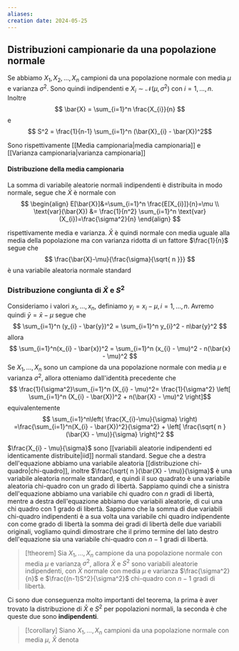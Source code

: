 ```yaml
---
aliases: 
creation date: 2024-05-25
---
```


## Distribuzioni campionarie da una popolazione normale
Se abbiamo $X_{1},X_{2},\dots,X_{n}$ campioni da una popolazione normale con media $\mu$ e varianza $\sigma^2$. Sono quindi indipendenti e $X_{i} \sim \mathcal{N}(\mu,\sigma^2)$ con $i = 1,\dots,n$. Inoltre
$$ \bar{X} = \sum_{i=1}^n \frac{X_{i}}{n} $$
e
$$ S^2 = \frac{1}{n-1} \sum_{i=1}^n (\bar{X}_{i} - \bar{X})^2$$

Sono rispettivamente [[Media campionaria|media campionaria]] e [[Varianza campionaria|varianza campionaria]]


#### Distribuzione della media campionaria
La somma di variabile aleatorie normali indipendenti è distribuita in modo normale, segue che $\bar{X}$ è normale con 
$$ \begin{align}
E[\bar{X}]&=\sum_{i=1}^n \frac{E[X_{i}]}{n}=\mu \\
\text{var}(\bar{X}) &= \frac{1}{n^2} \sum_{i=1}^n \text{var}(X_{i})=\frac{\sigma^2}{n}
\end{align} $$

rispettivamente media e varianza.
$\bar{X}$ è quindi normale con media uguale alla media della popolazione ma con varianza ridotta di un fattore $\frac{1}{n}$ segue che
$$ \frac{\bar{X}-\mu}{\frac{\sigma}{\sqrt{ n }}} $$
è una variabile aleatoria normale standard

### Distribuzione congiunta di $\bar{X}$ e $S^2$
Consideriamo i valori $x_{1},\dots,x_{n}$, definiamo $y_{i} = x_{i} - \mu,i=1,\dots,n$.
Avremo quindi $\bar{y} = \bar{x} - \mu$ segue che
$$ \sum_{i=1}^n (y_{i} - \bar{y})^2 = \sum_{i=1}^n y_{i}^2 - n\bar{y}^2 $$
allora
$$ \sum_{i=1}^n(x_{i} - \bar{x})^2 = \sum_{i=1}^n (x_{i} - \mu)^2 - n(\bar{x} - \mu)^2 $$
Se $X_{1},\dots,X_{n}$ sono un campione da una popolazione normale con media $\mu$ e varianza $\sigma^2$, allora otteniamo dall'identità precedente che
$$ \frac{1}{\sigma^2}\sum_{i=1}^n (X_{i} - \mu)^2= \frac{1}{\sigma^2} \left[ \sum_{i=1}^n (X_{i} - \bar{X})^2 +  n(\bar{X} - \mu)^2 \right]$$
equivalentemente
$$
\sum_{i=1}^n\left( \frac{X_{i}-\mu}{\sigma} \right) =\frac{\sum_{i=1}^n(X_{i} - \bar{X})^2}{\sigma^2} + \left[ \frac{\sqrt{ n }(\bar{X} - \mu)}{\sigma} \right]^2
$$

$\frac{X_{i} - \mu}{\sigma}$ sono [[variabili aleatorie indipendenti ed identicamente distribuite|iid]] normali standard. Segue che a destra dell'equazione abbiamo una variabile aleatoria [[distribuzione chi-quadro|chi-quadro]], inoltre $\frac{\sqrt{ n }(\bar{X} - \mu)}{\sigma}$ è una variabile aleatoria normale standard, e quindi il suo quadrato è una variabile aleatoria chi-quadro con un grado di libertà.
Sappiamo quindi che a sinistra dell'equazione abbiamo una variabile chi quadro con $n$ gradi di libertà, mentre a destra dell'equazione abbiamo due variabili aleatorie, di cui una chi quadro con 1 grado di libertà. Sappiamo che la somma di due variabili chi-quadro indipendenti è a sua volta una variabile chi quadro indipendente con come grado di libertà la somma dei gradi di libertà delle due variabili originali, vogliamo quindi dimostrare che il primo termine del lato destro dell'equazione sia una variabile chi-quadro con $n-1$ gradi di libertà.

>[!theorem]
>Sia $X_{1},\dots,X_{n}$ campione da una popolazione normale con media $\mu$ e varianza $\sigma^2$, allora $\bar{X}$ e $S^2$ sono variabili aleatorie indipendenti, con $\bar{X}$ normale con media $\mu$ e varianza $\frac{\sigma^2}{n}$ e $\frac{(n-1)S^2}{\sigma^2}$ chi-quadro con $n-1$ gradi di libertà.
>

Ci sono due conseguenza molto importanti del teorema, la prima è aver trovato la distribuzione di $\bar{X}$ e $S^2$ per popolazioni normali, la seconda è che queste due sono **indipendenti**.

>[!corollary]
>Siano $X_{1},\dots,X_{n}$ campioni da una popolazione normale con media $\mu$, $\bar{X}$ denota 